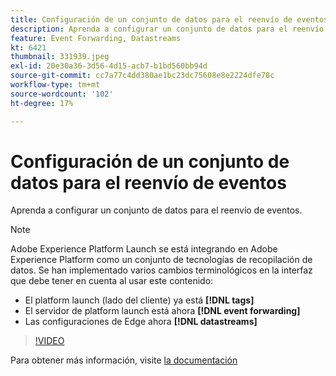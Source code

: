 ```yaml
---
title: Configuración de un conjunto de datos para el reenvío de eventos
description: Aprenda a configurar un conjunto de datos para el reenvío de eventos.
feature: Event Forwarding, Datastreams
kt: 6421
thumbnail: 331939.jpeg
exl-id: 20e30a36-3d56-4d15-acb7-b1bd560bb94d
source-git-commit: cc7a77c4dd380ae1bc23dc75608e8e2224dfe78c
workflow-type: tm+mt
source-wordcount: '102'
ht-degree: 17%

---
```


# Configuración de un conjunto de datos para el reenvío de eventos

Aprenda a configurar un conjunto de datos para el reenvío de eventos.

>[!NOTE]
>
>Adobe Experience Platform Launch se está integrando en Adobe Experience Platform como un conjunto de tecnologías de recopilación de datos. Se han implementado varios cambios terminológicos en la interfaz que debe tener en cuenta al usar este contenido:
> 
> * El platform launch (lado del cliente) ya está **[!DNL tags]**
> * El servidor de platform launch está ahora **[!DNL event forwarding]**
> * Las configuraciones de Edge ahora **[!DNL datastreams]**


>[!VIDEO](https://video.tv.adobe.com/v/331939?quality=12&learn=on)

Para obtener más información, visite [la documentación](https://experienceleague.adobe.com/docs/experience-platform/tags/event-forwarding/getting-started.html#create-a-datastream)
